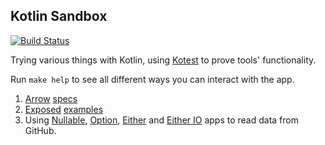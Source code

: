 ## Kotlin Sandbox

[![Build Status](https://travis-ci.org/adomokos/kotlin-sandbox.svg?branch=master)](http://travis-ci.org/adomokos/kotlin-sandbox)

Trying various things with Kotlin, using [Kotest](https://github.com/kotest/kotest) to prove tools' functionality.

Run `make help` to see all different ways you can interact with the app.

1. [Arrow](https://arrow-kt.io/) [specs](src/test/kotlin/sandbox/arrow/)
2. [Exposed](https://github.com/JetBrains/Exposed) [examples](src/main/kotlin/sandbox/exposed/Examples.kt)
3. Using [Nullable](src/main/kotlin/sandbox/github/explorer/NullableApp.kt), [Option](src/main/kotlin/sandbox/github/explorer/OptionApp.kt), [Either](src/main/kotlin/sandbox/github/explorer/EitherApp.kt) and [Either IO](src/main/kotlin/sandbox/github/explorer/EitherIOApp.kt) apps to read data from GitHub.
